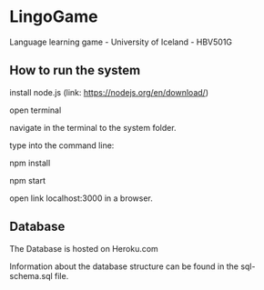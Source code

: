 # LingoGame
Language learning game - University of Iceland - HBV501G

## How to run the system
install node.js (link: https://nodejs.org/en/download/)

open terminal

navigate in the terminal to the system folder.

type into the command line:

npm install

npm start

open link localhost:3000 in a browser.

## Database
The Database is hosted on Heroku.com

Information about the database structure can be found in the sql-schema.sql file.

